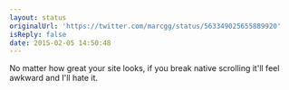 ```yaml
---
layout: status
originalUrl: 'https://twitter.com/marcgg/status/563349025655889920'
isReply: false
date: 2015-02-05 14:50:48
---
```


No matter how great your site looks, if you break native scrolling it'll feel awkward and I'll hate it.

